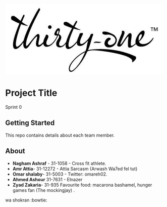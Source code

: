 ![](logo.jpg)
# Project Title

Sprint 0

## Getting Started

This repo contains details about each team member.



## About
* **Nagham Ashraf** - 31-1058 - Cross fit athlete.
* **Amr Attia**- 31-12272 - Attia Sarcasm (Arwash Wa7ed fel tut)
* **Omar shalaby**- 31-5003 - Twitter: omareh02.
* **Ahmed Ashour** 31-7631 - Elnazer
* **Zyad Zakaria**- 31-935 Favourite food: macarona bashamel, hunger games fan (The mockingjay) .

wa shokran :bowtie:

